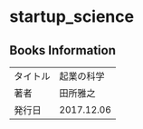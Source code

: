 # startup_science

## Books Information

|          |            |
| :------- | :--------- |
| タイトル | 起業の科学 |
| 著者     | 田所雅之   |
| 発行日   | 2017.12.06 |
